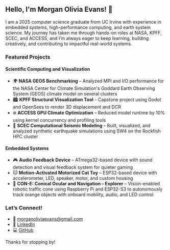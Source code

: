 ## Hello, I'm Morgan Olivia Evans! 👋


I am a 2025 computer science graduate from UC Irvine with experience in embedded systems, high-performance computing, and earth system science. My journey has taken me through hands-on roles at NASA, KPFF, SCEC, and ACCESS, and I’m always eager to keep learning, building creatively, and contributing to impactful real-world systems.

### Featured Projects

#### Scientific Computing and Visualization
  
- 🌍 **NASA GEOS Benchmarking** – Analyzed MPI and I/O performance for the NASA Center for Climate Simulation's Goddard Earth Observing System (GEOS) climate model on several clusters 
- 🏙️ **KPFF Structural Visualization Tool** – Capstone project using Godot and OpenSees to render 3D displacement and DCR
- ❄️ **ACCESS GPU Climate Optimization** – Reduced model runtime by 10% using kernel concurrency and profiling tools
- 🌱 **SCEC Computational Seismic Modeling** – Built, visualized, and analyzed synthetic earthquake simulations using SW4 on the Rockfish HPC cluster  

#### Embedded Systems

- 🎮 **Audio Feedback Device** – ATmega32-based device with sound detection and visual feedback system for quieter gaming  
- 🐱 **Motion-Activated Motorized Cat Toy** – ESP32-based device with accelerometer, LED, speaker, motor, and custom housing  
- 🦺 **CON-E: Conical Ocular and Navigation – Explorer** – Vision-enabled robotic traffic cone using Raspberry Pi and ESP32-S3 to autonomously track orange objects with onboard mobility, audio, and LED control 

### Let’s Connect!

- 📧 morganoliviaevans@gmail.com  
- 🤝 [LinkedIn](https://www.linkedin.com/in/morganoliviaevans)  
- 💻 [GitHub](https://github.com/morganoliviaevans)

Thanks for stopping by!
